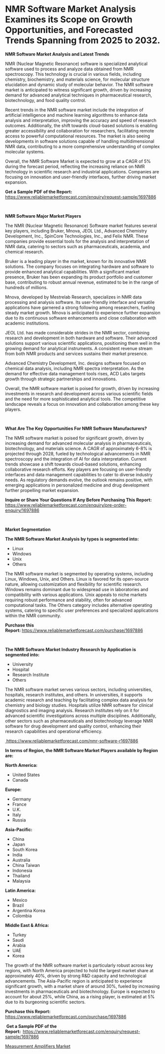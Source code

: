 <p><h1>NMR Software Market Analysis Examines its Scope on Growth Opportunities, and Forecasted Trends Spanning from 2025 to 2032.</h1></p><p><strong>NMR Software Market Analysis and Latest Trends</strong></p>
<p><p>NMR (Nuclear Magnetic Resonance) software is specialized analytical software used to process and analyze data obtained from NMR spectroscopy. This technology is crucial in various fields, including chemistry, biochemistry, and materials science, for molecular structure elucidation and dynamic study of molecular behavior. The NMR software market is anticipated to witness significant growth, driven by increasing demand for advanced analytical techniques in pharmaceutical research, biotechnology, and food quality control.</p><p>Recent trends in the NMR software market include the integration of artificial intelligence and machine learning algorithms to enhance data analysis and interpretation, improving the accuracy and speed of research outcomes. Additionally, the shift towards cloud-based solutions is enabling greater accessibility and collaboration for researchers, facilitating remote access to powerful computational resources. The market is also seeing developments in software solutions capable of handling multidimensional NMR data, contributing to a more comprehensive understanding of complex molecular systems.</p><p>Overall, the NMR Software Market is expected to grow at a CAGR of 5% during the forecast period, reflecting the increasing reliance on NMR technology in scientific research and industrial applications. Companies are focusing on innovation and user-friendly interfaces, further driving market expansion.</p></p>
<p><strong>Get a Sample PDF of the Report:&nbsp;</strong> <a href="https://www.reliablemarketforecast.com/enquiry/request-sample/1697886?utm_campaign=2753&utm_medium=2&utm_source=Github&utm_content=ia&utm_term=24032025&utm_id=nmr-software">https://www.reliablemarketforecast.com/enquiry/request-sample/1697886</a></p>
<p>&nbsp;</p>
<p><strong>NMR Software Major Market Players</strong></p>
<p><p>The NMR (Nuclear Magnetic Resonance) Software market features several key players, including Bruker, Mnova, JEOL Ltd., Advanced Chemistry Development, Inc., SpinCore Technologies, Inc., and Felix NMR. These companies provide essential tools for the analysis and interpretation of NMR data, catering to sectors such as pharmaceuticals, academia, and chemical research.</p><p>Bruker is a leading player in the market, known for its innovative NMR solutions. The company focuses on integrating hardware and software to provide enhanced analytical capabilities. With a significant market presence, Bruker has been expanding its product portfolio and customer base, contributing to robust annual revenue, estimated to be in the range of hundreds of millions.</p><p>Mnova, developed by Mestrelab Research, specializes in NMR data processing and analysis software. Its user-friendly interface and versatile applications have garnered a strong following among researchers, fueling steady market growth. Mnova is anticipated to experience further expansion due to its continuous software enhancements and close collaboration with academic institutions.</p><p>JEOL Ltd. has made considerable strides in the NMR sector, combining research and development in both hardware and software. Their advanced solutions support various scientific applications, positioning them well in the growing demand for analytical instruments. A consistent revenue stream from both NMR products and services sustains their market presence.</p><p>Advanced Chemistry Development, Inc. designs software focused on chemical data analysis, including NMR spectra interpretation. As the demand for effective data management tools rises, ACD Labs targets growth through strategic partnerships and innovations.</p><p>Overall, the NMR software market is poised for growth, driven by increasing investments in research and development across various scientific fields and the need for more sophisticated analytical tools. The competitive landscape reveals a focus on innovation and collaboration among these key players.</p></p>
<p>&nbsp;</p>
<p><strong>What Are The Key Opportunities For NMR Software Manufacturers?</strong></p>
<p><p>The NMR software market is poised for significant growth, driven by increasing demand for advanced molecular analysis in pharmaceuticals, biotechnology, and materials science. A CAGR of approximately 6-8% is projected through 2028, fueled by technological advancements in NMR spectroscopy and the integration of AI for data interpretation. Current trends showcase a shift towards cloud-based solutions, enhancing collaborative research efforts. Key players are focusing on user-friendly interfaces and data management capabilities to cater to diverse industry needs. As regulatory demands evolve, the outlook remains positive, with emerging applications in personalized medicine and drug development further propelling market expansion.</p></p>
<p><strong>Inquire or Share Your Questions If Any Before Purchasing This Report:</strong> <a href="https://www.reliablemarketforecast.com/enquiry/pre-order-enquiry/1697886?utm_campaign=2753&utm_medium=2&utm_source=Github&utm_content=ia&utm_term=24032025&utm_id=nmr-software">https://www.reliablemarketforecast.com/enquiry/pre-order-enquiry/1697886</a></p>
<p>&nbsp;</p>
<p><strong>Market Segmentation</strong></p>
<p><strong>The NMR Software Market Analysis by types is segmented into:</strong></p>
<p><ul><li>Linux</li><li>Windows</li><li>Unix</li><li>Others</li></ul></p>
<p><p>The NMR software market is segmented by operating systems, including Linux, Windows, Unix, and Others. Linux is favored for its open-source nature, allowing customization and flexibility for scientific research. Windows remains dominant due to widespread use in laboratories and compatibility with various applications. Unix appeals to niche markets requiring robust performance and stability, often for advanced computational tasks. The Others category includes alternative operating systems, catering to specific user preferences and specialized applications within the NMR community.</p></p>
<p><strong>Purchase this Report:&nbsp;</strong><a href="https://www.reliablemarketforecast.com/purchase/1697886?utm_campaign=2753&utm_medium=2&utm_source=Github&utm_content=ia&utm_term=24032025&utm_id=nmr-software">https://www.reliablemarketforecast.com/purchase/1697886</a></p>
<p>&nbsp;</p>
<p><strong>The NMR Software Market Industry Research by Application is segmented into:</strong></p>
<p><ul><li>University</li><li>Hospital</li><li>Research Institute</li><li>Others</li></ul></p>
<p><p>The NMR software market serves various sectors, including universities, hospitals, research institutes, and others. In universities, it supports academic research and teaching by facilitating complex data analysis for chemistry and biology studies. Hospitals utilize NMR software for clinical diagnostics and imaging analysis. Research institutes rely on it for advanced scientific investigations across multiple disciplines. Additionally, other sectors such as pharmaceuticals and biotechnology leverage NMR software for drug development and quality control, enhancing their research capabilities and operational efficiency.</p></p>
<p><a href="https://www.reliablemarketforecast.com/nmr-software-r1697886?utm_campaign=2753&utm_medium=2&utm_source=Github&utm_content=ia&utm_term=24032025&utm_id=nmr-software">&nbsp;https://www.reliablemarketforecast.com/nmr-software-r1697886</a></p>
<p><strong>In terms of Region, the NMR Software Market Players available by Region are:</strong></p>
<p>
    <p> <strong> North America: </strong>
        <ul>
            <li>United States</li>
            <li>Canada</li>
        </ul>
        </p> 
    <p> <strong> Europe: </strong>
        <ul>
            <li>Germany</li>
            <li>France</li>
            <li>U.K.</li>
            <li>Italy</li>
            <li>Russia</li>
        </ul>
        </p> 
    <p> <strong> Asia-Pacific: </strong>
        <ul>
            <li>China</li>
            <li>Japan</li>
            <li>South Korea</li>
            <li>India</li>
            <li>Australia</li>
            <li>China Taiwan</li>
            <li>Indonesia</li>
            <li>Thailand</li>
            <li>Malaysia</li>
        </ul>
        </p> 
    <p> <strong> Latin America: </strong>
        <ul>
            <li>Mexico</li>
            <li>Brazil</li>
            <li>Argentina Korea</li>
            <li>Colombia</li>
        </ul>
        </p> 
    <p> <strong> Middle East & Africa: </strong>
        <ul>
            <li>Turkey</li>
            <li>Saudi</li>
            <li>Arabia</li>
            <li>UAE</li>
            <li>Korea</li>
        </ul>
    </p>
    </p>
<p><p>The growth of the NMR software market is particularly robust across key regions, with North America projected to hold the largest market share at approximately 40%, driven by strong R&D capacity and technological advancements. The Asia-Pacific region is anticipated to experience significant growth, with a market share of around 30%, fueled by increasing investments in pharmaceuticals and biotechnology. Europe is expected to account for about 25%, while China, as a rising player, is estimated at 5% due to its burgeoning scientific sectors.</p></p>
<p><strong>Purchase this Report: </strong><a href="https://www.reliablemarketforecast.com/purchase/1697886?utm_campaign=2753&utm_medium=2&utm_source=Github&utm_content=ia&utm_term=24032025&utm_id=nmr-software">https://www.reliablemarketforecast.com/purchase/1697886</a></p>
<p>&nbsp;<strong>Get a Sample PDF of the Report:&nbsp;&nbsp;</strong><a href="https://www.reliablemarketforecast.com/enquiry/request-sample/1697886?utm_campaign=2753&utm_medium=2&utm_source=Github&utm_content=ia&utm_term=24032025&utm_id=nmr-software">https://www.reliablemarketforecast.com/enquiry/request-sample/1697886</a></p>
<p><strong></strong></p>
<p><p><a href="https://github.com/chikenmhamdi/Market-Research-Report-List-1/blob/main/measurement-amplifiers-market.md?utm_campaign=2753&utm_medium=2&utm_source=Github&utm_content=ia&utm_term=24032025&utm_id=nmr-software">Measurement Amplifiers Market</a></p></p>